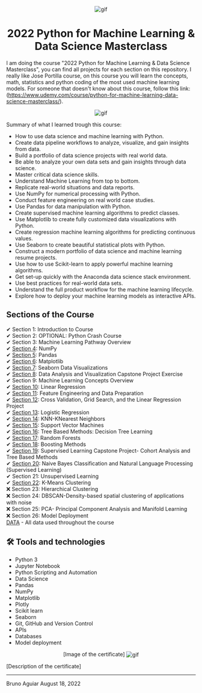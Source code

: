 <p align="center">
<img width="" src="https://media0.giphy.com/media/4FQMuOKR6zQRO/giphy.gif?cid=ecf05e47q5dsu5w71qypmr5phjo3vyckjmkbsybvju1iylkr&rid=giphy.gif&ct=g" align="center" alt="gif" />
<h1 align="center">2022 Python for Machine Learning & Data Science Masterclass 

</h1>
</p>


I am doing the course "2022 Python for Machine Learning & Data Science Masterclass", you can find all projects for each section on this repository.
I really like Jose Portilla course, on this course you will learn the concepts, math, statistics and python coding of the most used machine learning models.
For someone that doesn't know about this course, follow this link:
(https://www.udemy.com/course/python-for-machine-learning-data-science-masterclass/).

<p align="center">
<img width="" src="https://gigacourse.com/wp-content/uploads/2021/08/321545555.jpg" align="center" alt="gif" />
</p>

Summary of what I learned trough this course:
- How to use data science and machine learning with Python.
- Create data pipeline workflows to analyze, visualize, and gain insights from data.
- Build a portfolio of data science projects with real world data.
- Be able to analyze your own data sets and gain insights through data science.
- Master critical data science skills.
- Understand Machine Learning from top to bottom.
- Replicate real-world situations and data reports.
- Use NumPy for numerical processing with Python.
- Conduct feature engineering on real world case studies.
- Use Pandas for data manipulation with Python.
- Create supervised machine learning algorithms to predict classes.
- Use Matplotlib to create fully customized data visualizations with Python.
- Create regression machine learning algorithms for predicting continuous values.
- Use Seaborn to create beautiful statistical plots with Python.
- Construct a modern portfolio of data science and machine learning resume projects.
- Use how to use Scikit-learn to apply powerful machine learning algorithms.
- Get set-up quickly with the Anaconda data science stack environment.
- Use best practices for real-world data sets.
- Understand the full product workflow for the machine learning lifecycle.
- Explore how to deploy your machine learning models as interactive APIs.

## Sections of the Course

✔ Section 1: Introduction to Course<br>
✔ Section 2: OPTIONAL: Python Crash Course<br>
✔ Section 3: Machine Learning Pathway Overview<br>
✔ [Section 4](section_04_numpy): NumPy<br>
✔ [Section 5](section_05_pandas): Pandas<br>
✔ [Section 6](section_06_matplotlib): Matplotlib<br>
✔ [Section 7](section_07_seaborn): Seaborn Data Visualizations<br>
✔ [Section 8](section_08_capstone_project_data_analyst): Data Analysis and Visualization Capstone Project Exercise<br>
✔ Section 9: Machine Learning Concepts Overview<br>
✔ [Section 10](section_10_linear_regression): Linear Regression<br>
✔ [Section 11](section_11_feature_engineering): Feature Engineering and Data Preparation<br>
✔ [Section 12](section_12_cross_validation_and_linear_regression_project): Cross Validation, Grid Search, and the Linear Regression Project<br>
✔ [Section 13](section_13_logistic_regression): Logistic Regression<br>
✔ [Section 14](section_14_K_nearest-neighbors): KNN-KNearest Neighbors<br>
✔ [Section 15](section_15_SVM): Support Vector Machines<br>
✔ [Section 16](section_16_decision_trees): Tree Based Methods: Decision Tree Learning<br>
✔ [Section 17](section_17_random_forests): Random Forests<br>
✔ [Section 18](section_18_boosting_methods): Boosting Methods<br>
✔ [Section 19](section_19_supervised_learning_capstone_project_cohort_analysis): Supervised Learning Capstone Project- Cohort Analysis and Tree Based Methods<br>
✔ [Section 20](section_20_naive_bayes_classification_and_NLP): Naive Bayes Classification and Natural Language Processing (Supervised Learning)<br>
✔ Section 21: Unsupervised Learning<br>
✔ [Section 22](section_22_kmeans_clustering): K-Means Clustering<br>
❌ Section 23: Hierarchical Clustering<br>
❌ Section 24: DBSCAN-Density-based spatial clustering of applications with noise<br>
❌ Section 25: PCA- Principal Component Analysis and Manifold Learning<br>
❌ Section 26: Model Deployment<br>
[DATA](DATA) - All data used throughout the course

## 🛠 Tools and technologies

- Python 3
- Jupyter Notebook
- Python Scripting and Automation
- Data Science
- Pandas
- NumPy
- Matplotlib
- Plotly
- Scikit learn
- Seaborn
- Git, GitHub and Version Control
- APIs
- Databases
- Model deployment


<p align="center">
[Image of the certificate]
<img width="" src="" align="center" alt="gif" />
</p>

[Description of the certificate]

<hr>

Bruno Aguiar August 18, 2022
